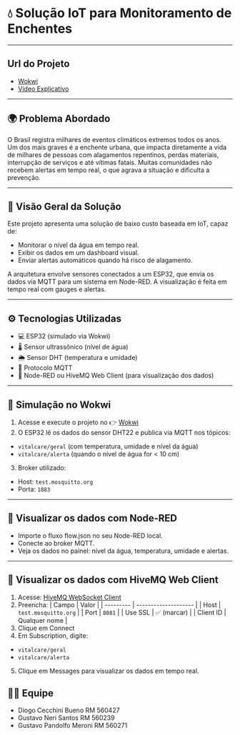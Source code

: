 # 💧 Solução IoT para Monitoramento de Enchentes

---

## Url do Projeto
- [Wokwi](https://wokwi.com/projects/432408126780728321)
- [Vídeo Explicativo](https://www.youtube.com/watch?v=c-JunqTGOkQ)

---

## 🌍 Problema Abordado

O Brasil registra milhares de eventos climáticos extremos todos os anos. Um dos mais graves é a enchente urbana, que impacta diretamente a vida de milhares de pessoas com alagamentos repentinos, perdas materiais, interrupção de serviços e até vítimas fatais.
Muitas comunidades não recebem alertas em tempo real, o que agrava a situação e dificulta a prevenção.

---

## 🚀 Visão Geral da Solução

Este projeto apresenta uma solução de baixo custo baseada em IoT, capaz de:
- Monitorar o nível da água em tempo real.
- Exibir os dados em um dashboard visual.
- Enviar alertas automáticos quando há risco de alagamento.

A arquitetura envolve sensores conectados a um ESP32, que envia os dados via MQTT para um sistema em Node-RED. A visualização é feita em tempo real com gauges e alertas.

---

## ⚙️ Tecnologias Utilizadas

- 💻 ESP32 (simulado via Wokwi)
- 🌡️ Sensor ultrassônico (nível de água)
- 🌦️ Sensor DHT (temperatura e umidade)
- 🔄 Protocolo MQTT
- 🧠 Node-RED ou HiveMQ Web Client (para visualização dos dados)

---

## 🚀 Simulação no Wokwi
1. Acesse e execute o projeto no 👉 [Wokwi](https://wokwi.com/projects/432408126780728321)
2. O ESP32 lê os dados do sensor DHT22 e publica via MQTT nos tópicos:
- `vitalcare/geral` (com temperatura, umidade e nível da água)
- `vitalcare/alerta` (quando o nível de água for < 10 cm)
3. Broker utilizado:
- Host: `test.mosquitto.org`
- Porta: `1883`

---

## 📡 Visualizar os dados com Node-RED
- Importe o fluxo flow.json no seu Node-RED local.
- Conecte ao broker MQTT.
- Veja os dados no painel: nível da água, temperatura, umidade e alertas.

---

## 📡 Visualizar os dados com HiveMQ Web Client
1. Acesse: [HiveMQ WebSocket Client](https://www.hivemq.com/demos/websocket-client/)
2. Preencha:
| Campo     | Valor                |
| --------- | -------------------- |
| Host      | `test.mosquitto.org` |
| Port      | `8081`               |
| Use SSL   | ✅ (marcar)          |
| Client ID | Qualquer nome        |
3. Clique em Connect
4. Em Subscription, digite:
- `vitalcare/geral`
- `vitalcare/alerta`
5. Clique em Messages para visualizar os dados em tempo real.

## 🧑‍💻 Equipe
- Diogo Cecchini Bueno       RM 560427
- Gustavo Neri Santos        RM 560239
- Gustavo Pandolfo Meroni    RM 560271

